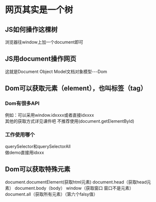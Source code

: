 # 网页其实是一个树
## JS如何操作这棵树
浏览器往window上加一个document即可      
## JS用document操作网页
这就是Document Object Model文档对象模型---Dom
## Dom可以获取元素（element），也叫标签（tag）
### Dom有很多API 
例如：可以采用window.idxxxx或者直接idxxxx       
其他的获取方式详见课件吧 不推荐使用(document.getElementByld)        
### 工作使用哪个
querySelector和querySelectorAll     
做demo直接用idxxx
## Dom可以获取特殊元素
document.documentElement(获取html元素)
document.head（获取head元素）
document.body（body）
window（获取窗口 窗口不是元素）
document.all（获取所有元素）（第六个falsy值）

